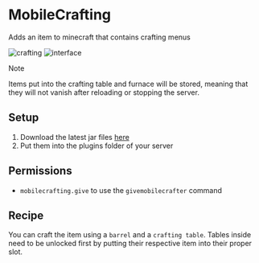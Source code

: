 # MobileCrafting

Adds an item to minecraft that contains crafting menus

![crafting](https://github.com/ItsLeMax/MobileCrafting/assets/80857459/143609c1-6880-4ee9-9cac-bcfc6b008d01)
![interface](https://github.com/ItsLeMax/MobileCrafting/assets/80857459/6f6e6eaa-55d7-4933-9935-6d62c6ca12ea)

> [!NOTE]
> Items put into the crafting table and furnace will be stored, meaning that they will not
> vanish after reloading or stopping the server.

## Setup

1. Download the latest jar files [here](https://github.com/ItsLeMax/MobileCrafting/releases/latest)
2. Put them into the plugins folder of your server

## Permissions

- `mobilecrafting.give` to use the `givemobilecrafter` command

## Recipe

You can craft the item using a `barrel` and a `crafting table`.
Tables inside need to be unlocked first by putting their respective item into their proper slot.